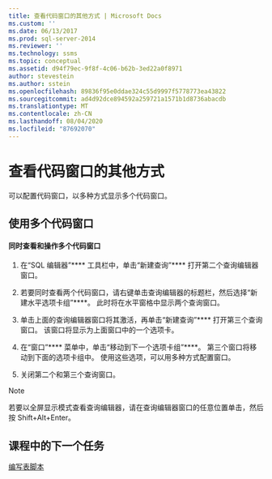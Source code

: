 ```yaml
---
title: 查看代码窗口的其他方式 | Microsoft Docs
ms.custom: ''
ms.date: 06/13/2017
ms.prod: sql-server-2014
ms.reviewer: ''
ms.technology: ssms
ms.topic: conceptual
ms.assetid: d94f79ec-9f8f-4c06-b62b-3ed22a0f8971
author: stevestein
ms.author: sstein
ms.openlocfilehash: 89836f95e0ddae324c55d9997f5778773ea43822
ms.sourcegitcommit: ad4d92dce894592a259721a1571b1d8736abacdb
ms.translationtype: MT
ms.contentlocale: zh-CN
ms.lasthandoff: 08/04/2020
ms.locfileid: "87692070"
---
```

# <a name="other-ways-of-viewing-the-code-window"></a>查看代码窗口的其他方式
  可以配置代码窗口，以多种方式显示多个代码窗口。  
  
## <a name="using-multiple-code-windows"></a>使用多个代码窗口  
  
#### <a name="to-view-and-manipulate-multiple-code-windows-at-once"></a>同时查看和操作多个代码窗口  
  
1.  在“SQL 编辑器”**** 工具栏中，单击“新建查询”**** 打开第二个查询编辑器窗口。  
  
2.  若要同时查看两个代码窗口，请右键单击查询编辑器的标题栏，然后选择“新建水平选项卡组”****。 此时将在水平窗格中显示两个查询窗口。  
  
3.  单击上面的查询编辑器窗口将其激活，再单击“新建查询”**** 打开第三个查询窗口。 该窗口将显示为上面窗口中的一个选项卡。  
  
4.  在“窗口”**** 菜单中，单击“移动到下一个选项卡组”****。 第三个窗口将移动到下面的选项卡组中。 使用这些选项，可以用多种方式配置窗口。  
  
5.  关闭第二个和第三个查询窗口。  
  
> [!NOTE]  
>  若要以全屏显示模式查看查询编辑器，请在查询编辑器窗口的任意位置单击，然后按 Shift+Alt+Enter。  
  
## <a name="next-task-in-lesson"></a>课程中的下一个任务  
 [编写表脚本](lesson-2-6-script-a-table.md)  
  
  
